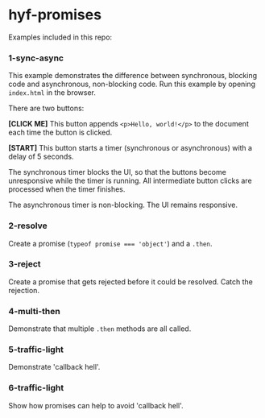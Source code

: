 # hyf-promises

Examples included in this repo:

### 1-sync-async

This example demonstrates the difference between synchronous, blocking code and asynchronous, non-blocking code. Run this example by opening `index.html` in the browser.

There are two buttons:

**[CLICK ME]** This button appends `<p>Hello, world!</p>` to the document each time the button is clicked.

**[START]** This button starts a timer (synchronous or asynchronous) with a delay of 5 seconds.

The synchronous timer blocks the UI, so that the buttons become unresponsive while the timer is running. All intermediate button clicks are processed when the timer finishes.

The asynchronous timer is non-blocking. The UI remains responsive.

### 2-resolve

Create a promise (`typeof promise === 'object'`) and a `.then`.

### 3-reject

Create a promise that gets rejected before it could be resolved. Catch the rejection.

### 4-multi-then

Demonstrate that multiple `.then` methods are all called.

### 5-traffic-light

Demonstrate 'callback hell'.

### 6-traffic-light

Show how promises can help to avoid 'callback hell'.





